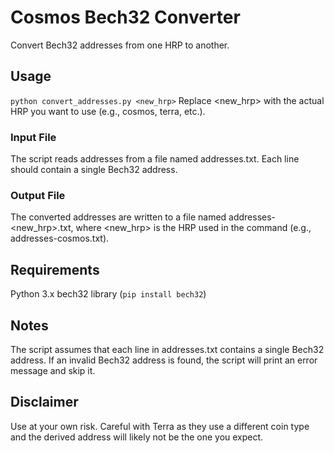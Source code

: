 # Cosmos Bech32 Converter

Convert Bech32 addresses from one HRP to another.

## Usage

`python convert_addresses.py <new_hrp>`
Replace <new_hrp> with the actual HRP you want to use (e.g., cosmos, terra, etc.).

### Input File
The script reads addresses from a file named addresses.txt. Each line should contain a single Bech32 address.

### Output File
The converted addresses are written to a file named addresses-<new_hrp>.txt, where <new_hrp> is the HRP used in the command (e.g., addresses-cosmos.txt).

## Requirements
Python 3.x
bech32 library (`pip install bech32`)

## Notes
The script assumes that each line in addresses.txt contains a single Bech32 address.
If an invalid Bech32 address is found, the script will print an error message and skip it.

## Disclaimer
Use at your own risk. Careful with Terra as they use a different coin type and the derived address will likely not be the one you expect.